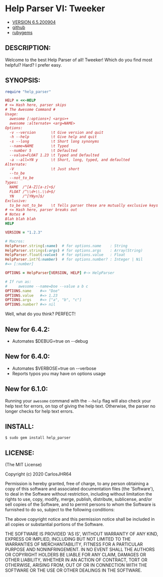 # Help Parser VI: Tweeker

* [VERSION 6.5.200904](https://github.com/carlosjhr64/Ruby-HelpParser/releases)
* [github](https://www.github.com/carlosjhr64/Ruby-HelpParser)
* [rubygems](https://rubygems.org/gems/help_parser)

## DESCRIPTION:
Welcome to the best Help Parser of all!
Tweeker!
Which do you find most helpful?
Hard?
I prefer easy.

## SYNOPSIS:
<!-- For the README validator that checks against me lying....
```ruby
unless File.basename($PROGRAM_NAME) == 'awesome'
  # For example's sake say
  $PROGRAM_NAME = 'awesome'
  # and ARGV is
  ARGV.concat ["-\-name=Doe", "-\-value", 'a', 'b', 'c']
  # and proceed as if run as:
  #     awesome -\-name=Doe -\-value  a b c
end
```
-->

```ruby
require "help_parser"

HELP = <<-HELP
# <= Hash here, parser skips
# The Awesome Command #
Usage:
  awesome [:options+] <args>+
  awesome :alternate+ <arg=NAME>
Options:
  -v --version       \t Give version and quit
  -h --help          \t Give help and quit
  -s --long          \t Short long synonyms
  --name=NAME        \t Typed
  --number 5         \t Defaulted
  --value=FLOAT 1.23 \t Typed and Defaulted
  -a --all=YN y      \t Short, long, typed, and defaulted
Alternate:
  -V                 \t Just short
  --to_be
  --not_to_be
Types:
  NAME  /^[A-Z][a-z]+$/
  FLOAT /^\\d+\\.\\d+$/
  YN    /^[YNyn]$/
Exclusive:
  to_be not_to_be    \t Tells parser these are mutually exclusive keys
# <= Hash here, parser breaks out
# Notes #
Blah blah blah
HELP

VERSION = "1.2.3"

# Macros:
HelpParser.string(:name)  # for options.name    : String
HelpParser.strings(:args) # for options.args    : Array(String)
HelpParser.float(:value)  # for options.value   : Float
HelpParser.int?(:number)  # for options.number? : Integer | Nil
#=> [:number]

OPTIONS = HelpParser[VERSION, HELP] #~> HelpParser

# If run as:
#     awesome --name=Doe --value a b c
OPTIONS.name    #=> "Doe"
OPTIONS.value   #=> 1.23
OPTIONS.args    #=> ["a", "b", "c"]
OPTIONS.number? #=> nil
```

Well, what do you think?
PERFECT!

## New for 6.4.2:

* Automates $DEBUG=true on --debug

## New for 6.4.0:

* Automates $VERBOSE=true on --verbose
* Reports typos you may have on options usage

## New for 6.1.0:

Running your `awesome` command with the `--help` flag will also check your help text for errors,
on top of giving the help text. Otherwise, the parser no longer checks for help text errors.

## INSTALL:

    $ sudo gem install help_parser

## LICENSE:

(The MIT License)

Copyright (c) 2020 CarlosJHR64

Permission is hereby granted, free of charge, to any person obtaining
a copy of this software and associated documentation files (the
'Software'), to deal in the Software without restriction, including
without limitation the rights to use, copy, modify, merge, publish,
distribute, sublicense, and/or sell copies of the Software, and to
permit persons to whom the Software is furnished to do so, subject to
the following conditions:

The above copyright notice and this permission notice shall be
included in all copies or substantial portions of the Software.

THE SOFTWARE IS PROVIDED 'AS IS', WITHOUT WARRANTY OF ANY KIND,
EXPRESS OR IMPLIED, INCLUDING BUT NOT LIMITED TO THE WARRANTIES OF
MERCHANTABILITY, FITNESS FOR A PARTICULAR PURPOSE AND NONINFRINGEMENT.
IN NO EVENT SHALL THE AUTHORS OR COPYRIGHT HOLDERS BE LIABLE FOR ANY
CLAIM, DAMAGES OR OTHER LIABILITY, WHETHER IN AN ACTION OF CONTRACT,
TORT OR OTHERWISE, ARISING FROM, OUT OF OR IN CONNECTION WITH THE
SOFTWARE OR THE USE OR OTHER DEALINGS IN THE SOFTWARE.
